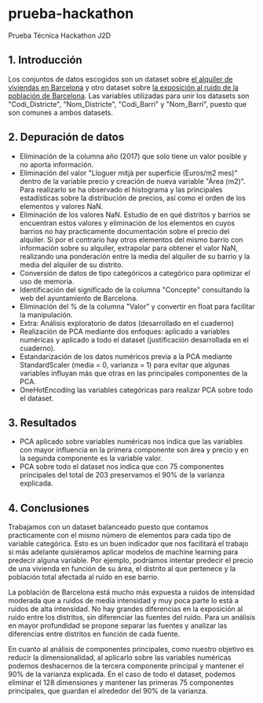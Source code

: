 # prueba-hackathon
Prueba Técnica Hackathon J2D

## 1. Introducción
Los conjuntos de datos escogidos son un dataset sobre [el alquiler de viviendas en Barcelona](https://opendata-ajuntament.barcelona.cat/data/es/dataset/est-mercat-immobiliari-lloguer-mitja-mensual/resource/0a71a12d-55fa-4a76-b816-4ee55f84d327) y otro dataset sobre [la exposición al ruido de la población de Barcelona](https://opendata-ajuntament.barcelona.cat/data/es/dataset/poblacio-exposada-mapa-estrategic-soroll/resource/3846500e-72aa-4780-967f-f09aa184eaba). 
Las variables utilizadas para unir los datasets son "Codi_Districte", "Nom_Districte", "Codi_Barri" y "Nom_Barri", puesto que son comunes a ambos datasets.

## 2. Depuración de datos
- Eliminación de la columna año (2017) que solo tiene un valor posible y no aporta información.
- Eliminación del valor "Lloguer mitjà per superfície (Euros/m2 mes)" dentro de la variable precio y creación de nueva variable "Àrea (m2)". Para realizarlo se ha observado el histograma y las principales estadísticas sobre la distribución de precios, así como el orden de los elementos y valores NaN.
-  Eliminación de los valores NaN. Estudio de en qué distritos y barrios se encuentran estos valores y eliminación de los elementos en cuyos barrios no hay practicamente documentación sobre el precio del alquiler. Si por el contrario hay otros elementos del mismo barrio con información sobre su alquiler, extrapolar para obtener el valor NaN, realizando una ponderación entre la media del alquiler de su barrio y la media del alquiler de su distrito.
- Conversión de datos de tipo categóricos a categórico para optimizar el uso de memoria.
- Identificación del significado de la columna "Concepte" consultando la web del ayuntamiento de Barcelona.
- Eliminación del % de la columna "Valor" y convertir en float para facilitar la manipulación.
- Extra: Análisis exploratorio de datos (desarrollado en el cuaderno)
- Realización de PCA mediante dos enfoques: aplicado a variables numéricas y aplicado a todo el dataset (justificación desarrollada en el cuaderno).
- Estandarización de los datos numéricos previa a la PCA mediante StandardScaler (media = 0, varianza = 1) para evitar que algunas variables influyan más que otras en las principales componentes de la PCA.
- OneHotEncoding las variables categóricas para realizar PCA sobre todo el dataset.

## 3. Resultados
- PCA aplicado sobre variables numéricas nos indica que las variables con mayor influencia en la primera componente son área y precio y en la segunda componente es la variable valor.
- PCA sobre todo el dataset nos indica que con 75 componentes principales del total de 203 preservamos el 90% de la varianza explicada.

## 4. Conclusiones
Trabajamos con un dataset balanceado puesto que contamos practicamente con el mismo número de elementos para cada tipo de variable categórica. Esto es un buen indicador que nos facilitará el trabajo si más adelante quisiéramos aplicar modelos de machine learning para predecir alguna variable. Por ejemplo, podríamos intentar predecir el precio de una vivienda en función de su área, el distrito al que pertenece y la población total afectada al ruido en ese barrio.

La población de Barcelona está mucho más expuesta a ruidos de intensidad moderada que a ruidos de media intensidad y muy poca parte lo está a ruidos de alta intensidad. No hay grandes diferencias en la exposición al ruido entre los distritos, sin diferenciar las fuentes del ruido. Para un análisis en mayor profundidad se propone separar las fuentes y analizar las diferencias entre distritos en función de cada fuente.

En cuanto al análisis de componentes principales, como nuestro objetivo es reducir la dimensionalidad, al aplicarlo sobre las variables numéricas podemos deshacernos de la tercera componente principal y mantener el 90% de la varianza explicada. En el caso de todo el dataset, podemos eliminar el 128 dimensiones y mantener las primeras 75 componentes principales, que guardan el alrededor del 90% de la varianza.
